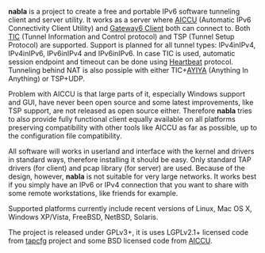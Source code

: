 **nabla** is a project to create a free and portable IPv6 software tunneling client and server utility. It works as a server where [AICCU](http://www.sixxs.net/tools/aiccu/) (Automatic IPv6 Connectivity Client Utility) and [Gateway6 Client](http://go6.net/4105/application.asp) both can connect to. Both [TIC](http://www.sixxs.net/tools/tic/) (Tunnel Information and Control protocol) and TSP (Tunnel Setup Protocol) are supported. Support is planned for all tunnel types: IPv4inIPv4, IPv4inIPv6, IPv6inIPv4 and IPv6inIPv6. In case TIC is used, automatic session endpoint and timeout can be done using [Heartbeat](http://www.sixxs.net/tools/heartbeat/) protocol. Tunneling behind NAT is also possiple with either TIC+[AYIYA](http://www.sixxs.net/tools/ayiya/) (Anything In Anything) or TSP+UDP.

Problem with AICCU is that large parts of it, especially Windows support and GUI, have never been open source and some latest improvements, like TSP support, are not released as open source either. Therefore **nabla** tries to also provide fully functional client equally available on all platforms preserving compatibility with other tools like AICCU as far as possible, up to the configuration file compatibility.

All software will works in userland and interface with the kernel and drivers in standard ways, therefore installing it should be easy. Only standard TAP drivers (for client) and pcap library (for server) are used. Because of the design, however, **nabla** is not suitable for very large networks. It works best if you simply have an IPv6 or IPv4 connection that you want to share with some remote workstations, like friends for example.

Supported platforms currently include recent versions of Linux, Mac OS X, Windows XP/Vista, FreeBSD, NetBSD, Solaris.


The project is released under GPLv3+, it is uses LGPLv2.1+ licensed code from [tapcfg](http://code.google.com/p/tapcfg/) project and some BSD licensed code from [AICCU](http://www.sixxs.net/tools/aiccu/).